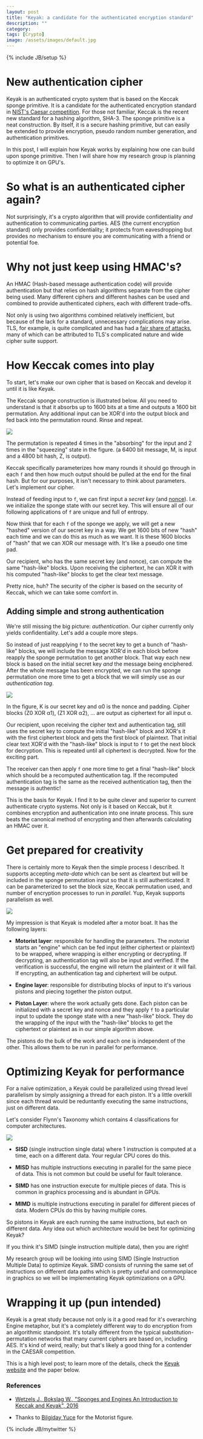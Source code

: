 ```yaml
---
layout: post
title: "Keyak: a candidate for the authenticated encryption standard"
description: ""
category: 
tags: [Crypto]
image: /assets/images/default.jpg
---
```

{% include JB/setup %}

# New authentication cipher

Keyak is an authenticated crypto system that is based on the Keccak sponge primitive. 
It is a candidate for the authenticated encryption standard in 
[NIST's Caesar competition](https://competitions.cr.yp.to/caesar.html).
For those not familiar, Keccak is the recent new standard for a hashing algorithm, SHA-3.
The sponge primitive is a neat construction.  By itself, it is a secure hashing primitive, 
but can easily be extended to provide encryption, pseudo random number generation, 
and authentication primitives.

In this post, I will explain how Keyak works by explaining how one can build upon sponge primitive.
Then I will share how my research group is planning to optimize it on GPU's.

# So what is an authenticated cipher again?

Not surprisingly, it's a crypto algorithm that will provide confidentiality *and* authentication to
communicating parties.  AES (the current encryption standard) only
provides confidentiality; it protects from  eavesdropping but provides no mechanism to ensure you are communicating with a friend or potential foe.

# Why not just keep using HMAC's?

An HMAC (Hash-based message authentication code) will provide authentication but that relies on hash algorithms
separate from the cipher being used.  Many different ciphers and different hashes can be used and combined to provide
authenticated ciphers, each with different trade-offs.

Not only is using two algorithms combined relatively inefficient, but because of
the lack for a standard, unnecessary complications may arise.  TLS, for example, is quite complicated and has had a
[fair share of attacks](https://en.wikipedia.org/wiki/Transport_Layer_Security#Security), many of which can be attributed
to TLS's complicated nature and wide cipher suite support.

# How Keccak comes into play

To start, let's make our own cipher that is based on Keccak and develop it until it is like Keyak.

The Keccak sponge construction is illustrated below.  All you need to understand is that it 
absorbs up to 1600 bits at a time and outputs a 1600 bit permutation.  Any additional input
can be XOR'd into the output block and fed back into the permutation round.  Rinse and repeat. 

![](/assets/images/keyak/duplex.png)

The permutation is repeated 4 times in the "absorbing" for the input and 2 times in the "squeezing" state
in the figure.  (a 6400 bit message, M, is input and a 4800 bit hash, Z, is output).


Keccak specifically parameterizes how many rounds it should go through in each `f` and then how much
output should be pulled at the end for the final hash.  But for our purposes, it isn't necessary
to think about parameters.  Let's implement our cipher.

Instead of feeding input to `f`, we can first input a *secret key* 
(and [nonce](https://en.wikipedia.org/wiki/Cryptographic_nonce)).  I.e. we
initialize the sponge state with our secret key.  This will ensure all of our following applications of `f`
are unique and full of entropy.

Now think that for each `f` of the sponge we apply, we will get a new "hashed" version of our secret key in a way.
We get 1600 bits of new "hash" each time and we can do this as much as we want.  It is these 1600 blocks
of "hash" that we can XOR our message with.  It's like a pseudo one time pad.

Our recipient, who has the same secret key (and nonce), can compute the same "hash-like" blocks.  Upon receiving
the ciphertext, he can XOR it with his computed "hash-like" blocks to get the clear text message.  

Pretty nice, huh?  The security of the cipher is based on the security of Keccak, which we can
take some comfort in.

## Adding simple and strong authentication

We're still missing the big picture: *authentication*.  Our cipher currently
only yields confidentiality.  Let's add a couple more steps.

So instead of just reapplying `f` to the secret key to get a bunch of "hash-like" blocks,
we will include the message XOR'd in each block before reapply the sponge permutation to get another block.
That way each new block is based on the initial secret key *and* the message being enciphered.  After the whole
message has been encrypted, we can run the sponge permutation one more time to get a block that we will simply
use as our *authentication tag*.

![](/assets/images/keyak/fullduplex.png)

In the figure, K is our secret key and α0 is the nonce and padding.  Cipher blocks (Z0 XOR α1), (Z1 XOR α2), ... are
output as ciphertext for all input α.

Our recipient, upon receiving the cipher text and authentication tag, still uses the secret key to compute the initial 
"hash-like" block and XOR's it with the first ciphertext block and gets the first block of plaintext.
That initial clear text XOR'd with the "hash-like" block is input to `f` to get the next block for decryption.
This is repeated until all ciphertext is decrypted.  Now for the exciting part.

The receiver can then apply `f` one more time to get a final "hash-like" block which should be a recomputed
authentication tag.  If the recomputed
authentication tag is the same as the received authentication tag, then the message is authentic!  

This is the basis for Keyak.  I find it to be quite clever and superior to current authenticate crypto systems.  Not only
is it based on Keccak, but it combines encryption and authentication into one innate process.  This sure beats the canonical
method of encrypting and then afterwards calculating an HMAC over it.

# Get prepared for creativity

There is certainly more to Keyak then the simple process I described.  It supports accepting *meta-data*
which can be sent as cleartext but will be included in the sponge permutation input so that it is
still authenticated.  It can be parameterized to set the block size, Keccak permutation used,
and number of encryption processes to run in *parallel*.  Yup, Keyak supports parallelism as well.

![](/assets/images/keyak/keyak_block_s.png)

My impression is that Keyak is modeled after a motor boat.  It has the following layers:

* **Motorist layer**: responsible for handling the parameters.
The motorist starts an "engine" which can be fed input (either ciphertext or plaintext) to be wrapped, where
wrapping is either encrypting or decrypting.  If decrypting, an authentication tag will also be input and 
verified.  If the verification is successful, the engine will return the plaintext or it will fail.  If encrypting,
an authentication tag and ciphertext will be output.

* **Engine layer**: responsible for distributing blocks of input to it's various pistons and piecing
together the piston output.  

* **Piston Layer**: where the work actually gets done.
Each piston can be initialized with a secret key and nonce and
they apply `f` to a particular input to update the sponge state with a new "hash-like" block.
They do the wrapping of the input with the "hash-like" blocks to get the ciphertext or plaintext
as in our simple algorithm above.

The pistons do the bulk of the work and each one is independent of the other.  This allows them to be run in parallel
for performance.

# Optimizing Keyak for performance

For a naïve optimization, a Keyak could be parallelized using thread level parallelism by simply assigning
a thread for each piston.  It's a little overkill since each thread would be reduntantly executing the same
instructions, just on different data.  

Let's consider Flynn's Taxonomy which contains 4 classifications for
computer architectures.

![](/assets/images/keyak/flynn.jpg)

* **SISD** (single instruction single data) where 1 instruction is computed at a time, each
on a different data.  Your regular CPU cores do this.

* **MISD** has multiple instructions executing in parallel for the same piece of data.  This
is not common but could be useful for fault tolerance.

* **SIMD** has one instruction execute for multiple pieces of data.  This is common in graphics
processing and is abundant in GPUs.

* **MIMD** is multiple instructions executing in parallel for different pieces of data.  Modern CPUs do
this by having multiple cores.

So pistons in Keyak are each running the same instructions, but each on different data.  Any idea out which 
architecture would be best for optimizing Keyak?

If you think it's SIMD (single instruction multiple data), then you are right!

My research group will be looking into using SIMD (Single Instruction Multiple Data) to optimize Keyak.
SIMD consists of running the same set of instructions on different data paths which is pretty useful
and commonplace in graphics so we will be implementating Keyak optimizations on a GPU.

# Wrapping it up (pun intended)

Keyak is a great study because not only is it a good read for it's overarching Engine metaphor, but
it's a completely different way to do encryption from an algorithmic standpoint.  It's totally different from the typical 
substitution-permutation networks that many current ciphers are based on, including AES.  It's kind of weird, 
really; but that's likely a good thing for a contender in the CAESAR competition.  

This is a high level post; to learn more of the details, check the [Keyak website](http://keyak.noekeon.org/)
and the paper below.


### References

* [Wetzels J., Bokslag W., "Sponges and Engines An Introduction to Keccak and Keyak", 2016](https://eprint.iacr.org/2016/028.pdf)

* Thanks to [Bilgiday Yuce](http://rijndael.ece.vt.edu/bilgiday/index.html) for the Motorist figure.

{% include JB/mytwitter %}
